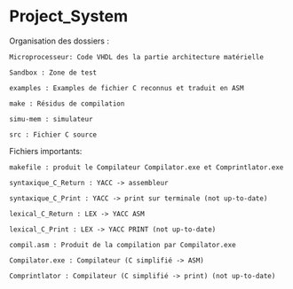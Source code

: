 # Project_System
Organisation des dossiers : 

	Microprocesseur: Code VHDL des la partie architecture matérielle
	
	Sandbox : Zone de test
	
	examples : Examples de fichier C reconnus et traduit en ASM
	
	make : Résidus de compilation
	
	simu-mem : simulateur
	
	src : Fichier C source



Fichiers importants:

	makefile : produit le Compilateur Compilator.exe et Comprintlator.exe
	
	syntaxique_C_Return : YACC -> assembleur
	
	syntaxique_C_Print : YACC -> print sur terminale (not up-to-date)
	
	lexical_C_Return : LEX -> YACC ASM
	
	lexical_C_Print : LEX -> YACC PRINT (not up-to-date)
	
	compil.asm : Produit de la compilation par Compilator.exe
	
	Compilator.exe : Compilateur (C simplifié -> ASM)
	
	Comprintlator : Compilateur (C simplifié -> print) (not up-to-date)
	

